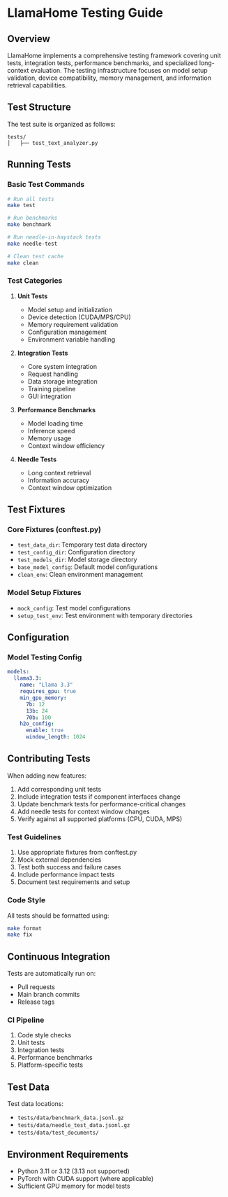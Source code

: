 # LlamaHome Testing Guide

## Overview

LlamaHome implements a comprehensive testing framework covering unit tests, integration tests, performance benchmarks, and specialized long-context evaluation. The testing infrastructure focuses on model setup validation, device compatibility, memory management, and information retrieval capabilities.

## Test Structure

The test suite is organized as follows:

```text
tests/
│   ├── test_text_analyzer.py
```

## Running Tests

### Basic Test Commands

```bash
# Run all tests
make test

# Run benchmarks
make benchmark

# Run needle-in-haystack tests
make needle-test

# Clean test cache
make clean
```

### Test Categories

1. **Unit Tests**

   - Model setup and initialization
   - Device detection (CUDA/MPS/CPU)
   - Memory requirement validation
   - Configuration management
   - Environment variable handling

2. **Integration Tests**
   - Core system integration
   - Request handling
   - Data storage integration
   - Training pipeline
   - GUI integration

3. **Performance Benchmarks**
   - Model loading time
   - Inference speed
   - Memory usage
   - Context window efficiency

4. **Needle Tests**
   - Long context retrieval
   - Information accuracy
   - Context window optimization

## Test Fixtures

### Core Fixtures (conftest.py)

- `test_data_dir`: Temporary test data directory
- `test_config_dir`: Configuration directory
- `test_models_dir`: Model storage directory
- `base_model_config`: Default model configurations
- `clean_env`: Clean environment management

### Model Setup Fixtures

- `mock_config`: Test model configurations
- `setup_test_env`: Test environment with temporary directories

## Configuration

### Model Testing Config

```yaml
models:
  llama3.3:
    name: "Llama 3.3"
    requires_gpu: true
    min_gpu_memory:
      7b: 12
      13b: 24
      70b: 100
    h2o_config:
      enable: true
      window_length: 1024
```

## Contributing Tests

When adding new features:

1. Add corresponding unit tests
2. Include integration tests if component interfaces change
3. Update benchmark tests for performance-critical changes
4. Add needle tests for context window changes
5. Verify against all supported platforms (CPU, CUDA, MPS)

### Test Guidelines

1. Use appropriate fixtures from conftest.py
2. Mock external dependencies
3. Test both success and failure cases
4. Include performance impact tests
5. Document test requirements and setup

### Code Style

All tests should be formatted using:

```bash
make format
make fix
```

## Continuous Integration

Tests are automatically run on:

- Pull requests
- Main branch commits
- Release tags

### CI Pipeline

1. Code style checks
2. Unit tests
3. Integration tests
4. Performance benchmarks
5. Platform-specific tests

## Test Data

Test data locations:

- `tests/data/benchmark_data.jsonl.gz`
- `tests/data/needle_test_data.jsonl.gz`
- `tests/data/test_documents/`

## Environment Requirements

- Python 3.11 or 3.12 (3.13 not supported)
- PyTorch with CUDA support (where applicable)
- Sufficient GPU memory for model tests
